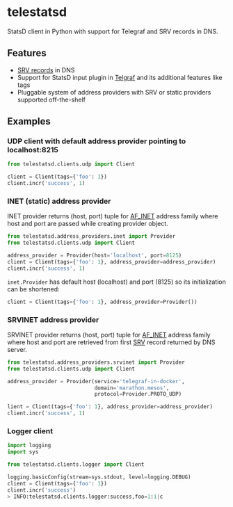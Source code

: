 # telestatsd
StatsD client in Python with support for Telegraf and SRV records in DNS.

## Features
* [SRV records](https://en.wikipedia.org/wiki/SRV_record) in DNS
* Support for StatsD input plugin in [Telgraf](https://github.com/influxdata/telegraf/blob/master/plugins/inputs/statsd/README.md) and its additional features like tags
* Pluggable system of address providers with SRV or static providers supported off-the-shelf


## Examples

### UDP client with default address provider pointing to localhost:8215

```python
from telestatsd.clients.udp import Client

client = Client(tags={'foo': 1})
client.incr('success', 1)
```

### INET (static) address provider

INET provider returns (host, port) tuple for [AF_INET](https://docs.python.org/2/library/socket.html#socket.AF_INET) address family where host and port are passed while creating provider object.

```python
from telestatsd.address_providers.inet import Provider
from telestatsd.clients.udp import Client

address_provider = Provider(host='localhost', port=8125)
client = Client(tags={'foo': 1}, address_provider=address_provider)
client.incr('success', 1)
```

`inet.Provider` has default host (localhost) and port (8125) so its initialization can be shortened:

```python
client = Client(tags={'foo': 1}, address_provider=Provider())
```

### SRVINET address provider

SRVINET provider returns (host, port) tuple for [AF_INET](https://docs.python.org/2/library/socket.html#socket.AF_INET) address family where host and port are retrieved from first [SRV](https://en.wikipedia.org/wiki/SRV_record) record returned by DNS server.

```python
from telestatsd.address_providers.srvinet import Provider
from telestatsd.clients.udp import Client

address_provider = Provider(service='telegraf-in-docker',
                            domain='marathon.mesos',
                            protocol=Provider.PROTO_UDP)

lient = Client(tags={'foo': 1}, address_provider=address_provider)
client.incr('success', 1)
```

### Logger client

```python
import logging
import sys

from telestatsd.clients.logger import Client

logging.basicConfig(stream=sys.stdout, level=logging.DEBUG)
client = Client(tags={'foo': 1})
client.incr('success')
> INFO:telestatsd.clients.logger:success,foo=1:1|c
```
